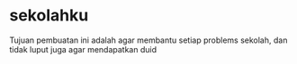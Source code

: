 # sekolahku
Tujuan pembuatan ini adalah agar membantu setiap problems sekolah, dan tidak luput juga agar mendapatkan duid
